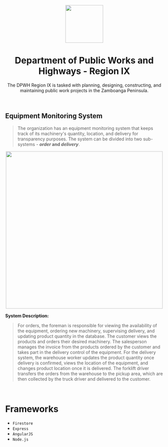 <p align="center">
 <img width="120px" src= "https://github.com/lhbsaldana/itelective3-web/blob/53c20d08291ee007d22475dc504d81755d2fb8f0/DPWH_Logo-removebg-preview.png" />
 <h1 align="center">Department of Public Works and Highways - Region IX</h1>
 <p align="center">The DPWH Region IX is tasked with planning, designing, constructing, and maintaining public work projects in the Zamboanga Peninsula.</p>
</p> 

<br />

## Equipment Monitoring System
> The organization has an equipment monitoring system that keeps track of its machinery's quantity, location, and delivery for transparency purposes. The system can be divided into two sub-systems - **_order_ and _delivery_**.
<p align="center">
<img align = "center" src= "https://github.com/lhbsaldana/itelective3-web/blob/main/equipment%20monitoring%20system.PNG" height="500"/> 
</p>


**System Description:**
> For orders, the foreman is responsible for viewing the availability of the equipment, ordering new machinery, supervising delivery, and updating product quantity in the database. The customer views the products and orders their desired machinery. The salesperson manages the invoice from the products ordered by the customer and takes part in the delivery control of the equipment. For the delivery system, the warehouse worker updates the product quantity once delivery is confirmed, views the location of the equipment, and changes product location once it is delivered. The forklift driver transfers the orders from the warehouse to the pickup area, which are then collected by the truck driver and delivered to the customer. 

<br />

# Frameworks
* `Firestore`
* `Express`
* `AngularJS`
* `Node.js`

